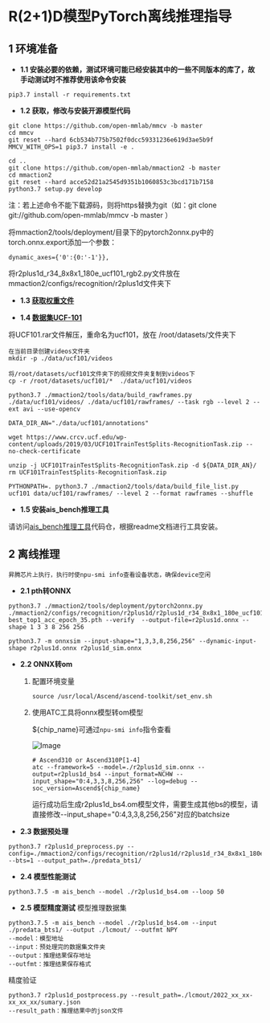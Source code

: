 # R(2+1)D模型PyTorch离线推理指导

##  1  环境准备

- **1.1 安装必要的依赖，测试环境可能已经安装其中的一些不同版本的库了，故手动测试时不推荐使用该命令安装**

```
pip3.7 install -r requirements.txt   
```

- **1.2 获取，修改与安装开源模型代码**

```
git clone https://github.com/open-mmlab/mmcv -b master 
cd mmcv
git reset --hard 6cb534b775b7502f0dcc59331236e619d3ae5b9f
MMCV_WITH_OPS=1 pip3.7 install -e .

cd ..
git clone https://github.com/open-mmlab/mmaction2 -b master
cd mmaction2 
git reset --hard acce52d21a2545d9351b1060853c3bcd171b7158
python3.7 setup.py develop

```
注：若上述命令不能下载源码，则将https替换为git（如：git clone git://github.com/open-mmlab/mmcv -b master ）

将mmaction2/tools/deployment/目录下的pytorch2onnx.py中的torch.onnx.export添加一个参数：

` dynamic_axes={'0':{0:'-1'}}, `

将r2plus1d_r34_8x8x1_180e_ucf101_rgb2.py文件放在mmaction2/configs/recognition/r2plus1d文件夹下

- **1.3 [获取权重文件](https://www.aliyundrive.com/drive/folder/6130e24c1b56461015b44659bdc650a9d3cd8e71)**

- **1.4 [数据集UCF-101](https://www.crcv.ucf.edu/data/UCF101/UCF101.rar)**

将UCF101.rar文件解压，重命名为ucf101，放在 /root/datasets/文件夹下

```
在当前目录创建videos文件夹
mkdir -p ./data/ucf101/videos

将/root/datasets/ucf101文件夹下的视频文件夹复制到videos下
cp -r /root/datasets/ucf101/*  ./data/ucf101/videos

python3.7 ./mmaction2/tools/data/build_rawframes.py ./data/ucf101/videos/ ./data/ucf101/rawframes/ --task rgb --level 2 --ext avi --use-opencv

DATA_DIR_AN="./data/ucf101/annotations"

wget https://www.crcv.ucf.edu/wp-content/uploads/2019/03/UCF101TrainTestSplits-RecognitionTask.zip --no-check-certificate

unzip -j UCF101TrainTestSplits-RecognitionTask.zip -d ${DATA_DIR_AN}/
rm UCF101TrainTestSplits-RecognitionTask.zip

PYTHONPATH=. python3.7 ./mmaction2/tools/data/build_file_list.py ucf101 data/ucf101/rawframes/ --level 2 --format rawframes --shuffle
```
- **1.5 安装ais_bench推理工具**

请访问[ais_bench推理工具](https://gitee.com/ascend/tools/tree/master/ais-bench_workload/tool/ais_infer)代码仓，根据readme文档进行工具安装。

## 2 离线推理 

```
昇腾芯片上执行，执行时使npu-smi info查看设备状态，确保device空闲
```
- **2.1 pth转ONNX**
```
python3.7 ./mmaction2/tools/deployment/pytorch2onnx.py ./mmaction2/configs/recognition/r2plus1d/r2plus1d_r34_8x8x1_180e_ucf101_rgb2.py best_top1_acc_epoch_35.pth --verify  --output-file=r2plus1d.onnx --shape 1 3 3 8 256 256

python3.7 -m onnxsim --input-shape="1,3,3,8,256,256" --dynamic-input-shape r2plus1d.onnx r2plus1d_sim.onnx
```
- **2.2 ONNX转om**
   1. 配置环境变量
        ```
        source /usr/local/Ascend/ascend-toolkit/set_env.sh
        ```

   2. 使用ATC工具将onnx模型转om模型

        ${chip_name}可通过`npu-smi info`指令查看

        ![Image](https://gitee.com/ascend/ModelZoo-PyTorch/raw/master/ACL_PyTorch/images/310P3.png)

        ```
        # Ascend310 or Ascend310P[1-4]
        atc --framework=5 --model=./r2plus1d_sim.onnx --output=r2plus1d_bs4 --input_format=NCHW --input_shape="0:4,3,3,8,256,256" --log=debug --soc_version=Ascend${chip_name}
        ```

        运行成功后生成r2plus1d_bs4.om模型文件，需要生成其他bs的模型，请直接修改--input_shape="0:4,3,3,8,256,256"对应的batchsize

- **2.3 数据预处理**
```
python3.7 r2plus1d_preprocess.py --config=./mmaction2/configs/recognition/r2plus1d/r2plus1d_r34_8x8x1_180e_ucf101_rgb2.py --bts=1 --output_path=./predata_bts1/
```

- **2.4 模型性能测试**
```
python3.7.5 -m ais_bench --model ./r2plus1d_bs4.om --loop 50
```

- **2.5 模型精度测试**
模型推理数据集
```
python3.7.5 -m ais_bench --model ./r2plus1d_bs4.om --input ./predata_bts1/ --output ./lcmout/ --outfmt NPY
--model：模型地址
--input：预处理完的数据集文件夹
--output：推理结果保存地址
--outfmt：推理结果保存格式
```
精度验证
```
python3.7 r2plus1d_postprocess.py --result_path=./lcmout/2022_xx_xx-xx_xx_xx/sumary.json
--result_path：推理结果中的json文件
```


